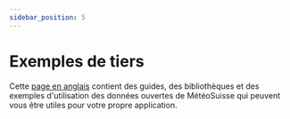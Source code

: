 ```yaml
---
sidebar_position: 5
---
```


# Exemples de tiers

Cette [page en anglais](https://opendatadocs.meteoswiss.ch/general/third-party-examples) contient des guides, des bibliothèques et des exemples d'utilisation des données ouvertes de MétéoSuisse qui peuvent vous être utiles pour votre propre application.
